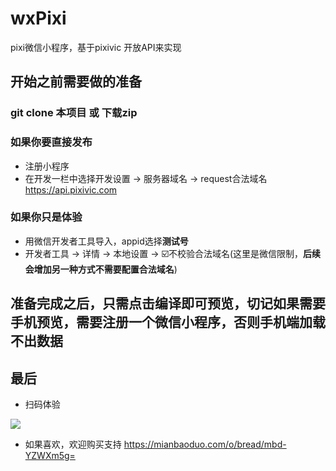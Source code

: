 # wxPixi
pixi微信小程序，基于pixivic 开放API来实现

## 开始之前需要做的准备

### git clone 本项目 或 下载zip

### 如果你要直接发布

- 注册小程序
- 在开发一栏中选择开发设置 -> 服务器域名 -> request合法域名  https://api.pixivic.com
### 如果你只是体验

- 用微信开发者工具导入，appid选择**测试号**
- 开发者工具 -> 详情 -> 本地设置 -> ☑️不校验合法域名(这里是微信限制，**后续会增加另一种方式不需要配置合法域名**)

## 准备完成之后，只需点击**编译**即可预览，切记如果需要手机预览，需要注册一个微信小程序，否则手机端加载不出数据

## 最后

- 扫码体验

![](https://cdn.2zimu.com/mbd_file_15731830885231573183088524.png)

- 如果喜欢，欢迎购买支持 https://mianbaoduo.com/o/bread/mbd-YZWXm5g=